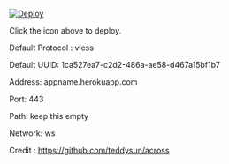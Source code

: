 [![Deploy](https://www.herokucdn.com/deploy/button.png)](https://dashboard.heroku.com/new?template=https://github.com/xcyberjunk/xray-heroku)

Click the icon above to deploy.

Default Protocol : vless

Default UUID: 1ca527ea7-c2d2-486a-ae58-d467a15bf1b7

Address: appname.herokuapp.com

Port: 443

Path: keep this empty

Network: ws

Credit : https://github.com/teddysun/across
